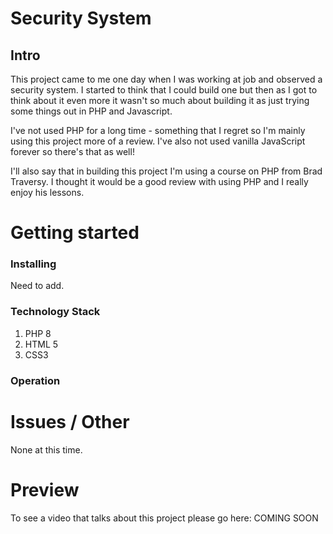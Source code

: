 # Security System
## Intro

This project came to me one day when I was working at job and observed a security system. I started to think that I could build one but then as I got to think about it even more it wasn't so much about building it as just trying some things out in PHP and Javascript. 

I've not used PHP for a long time - something that I regret so I'm mainly using this project more of a review. I've also not used vanilla JavaScript forever so there's that as well! 

I'll also say that in building this project I'm using a course on PHP from Brad Traversy. I thought it would be a good review with using PHP and I really enjoy his lessons. 


# Getting started
### Installing

Need to add.

### Technology Stack

1. PHP 8
2. HTML 5
3. CSS3

### Operation


# Issues / Other

None at this time.

# Preview

To see a video that talks about this project please go here: COMING SOON